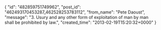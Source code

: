  {
   "id": "482859751749962",
   "post_id": "462493170453287_462528253783112",
   "from_name": "Pete Daoust",
   "message": "3.    Usury and any other form of exploitation of man by man shall be prohibited by law.",
   "created_time": "2013-02-19T15:20:32+0000"
 }
